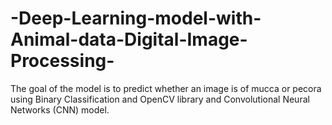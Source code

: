 # -Deep-Learning-model-with-Animal-data-Digital-Image-Processing-
 The goal of the model is to predict whether an image is of mucca or pecora using Binary Classification and OpenCV library and Convolutional Neural Networks (CNN) model.
